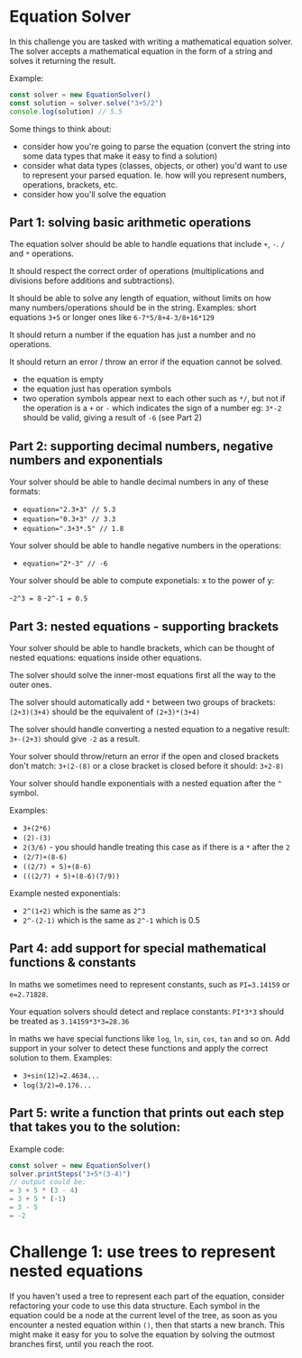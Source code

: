 # Equation Solver

In this challenge you are tasked with writing a mathematical equation solver. The solver accepts a mathematical equation in the form of a string and solves it returning the result. 

Example:

```js
const solver = new EquationSolver()
const solution = solver.solve("3+5/2")
console.log(solution) // 5.5
```

Some things to think about:
- consider how you're going to parse the equation (convert the string into some data types that make it easy to find a solution)
- consider what data types (classes, objects, or other) you'd want to use to represent your parsed equation. Ie. how will you represent numbers, operations, brackets, etc.
- consider how you'll solve the equation

## Part 1: solving basic arithmetic operations

The equation solver should be able to handle equations that include `+`, `-`. `/` and `*` operations.

It should respect the correct order of operations (multiplications and divisions before additions and subtractions).

It should be able to solve any length of equation, without limits on how many numbers/operations should be in the string. Examples: short equations `3+5` or longer ones like `6-7*5/8+4-3/8+16*129`

It should return a number if the equation has just a number and no operations.

It should return an error / throw an error if the equation cannot be solved.

- the equation is empty
- the equation just has operation symbols
- two operation symbols appear next to each other such as `*/`, but not if the operation is a `+` or `-` which indicates the sign of a number eg: `3*-2` should be valid, giving a result of `-6` (see Part 2)

## Part 2: supporting decimal numbers, negative numbers and exponentials

Your solver should be able to handle decimal numbers in any of these formats:

- `equation="2.3+3" // 5.3`
- `equation="0.3+3" // 3.3`
- `equation=".3+3*.5" // 1.8`

Your solver should be able to handle negative numbers in the operations:

- `equation="2*-3" // -6`

Your solver should be able to compute exponetials: x to the power of y:

-`2^3 = 8`
-`2^-1 = 0.5`

## Part 3: nested equations - supporting brackets

Your solver should be able to handle brackets, which can be thought of nested equations: equations inside other equations. 

The solver should solve the inner-most equations first all the way to the outer ones. 

The solver should automatically add `*` between two groups of brackets: `(2+3)(3+4)` should be the equivalent of `(2+3)*(3+4)`

The solver should handle converting a nested equation to a negative result: `3+-(2+3)` should give `-2` as a result.

Your solver should throw/return an error if the open and closed brackets don't match: `3+(2-(8)` or a close bracket is closed before it should: `3+2-8)`

Your solver should handle exponentials with a nested equation after the `^` symbol.

Examples:

- `3+(2*6)` 
- `(2)-(3)`
- `2(3/6)` - you should handle treating this case as if there is a `*` after the `2`
- `(2/7)+(8-6)`
- `((2/7) + 5)+(8-6)`
- `(((2/7) + 5)+(8-6)(7/9))`

Example nested exponentials:
- `2^(1+2)` which is the same as `2^3`
- `2^-(2-1)` which is the same as `2^-1` which is 0.5

## Part 4: add support for special mathematical functions & constants

In maths we sometimes need to represent constants, such as `PI=3.14159` or `e=2.71828`.

Your equation solvers should detect and replace constants: `PI*3*3` should be treated as `3.14159*3*3=28.36`

In maths we have special functions like `log`, `ln`, `sin`, `cos`, `tan` and so on. Add support in your solver to detect these functions and apply the correct solution to them. Examples:

- `3+sin(12)=2.4634...`
- `log(3/2)=0.176...`

## Part 5: write a function that prints out each step that takes you to the solution:

Example code:

```js
const solver = new EquationSolver()
solver.printSteps("3+5*(3-4)")
// output could be:
= 3 + 5 * (3 - 4)
= 3 + 5 * (-1)
= 3 - 5
= -2
```

# Challenge 1: use trees to represent nested equations

If you haven't used a tree to represent each part of the equation, consider refactoring your code to use this data structure. Each symbol in the equation could be a node at the current level of the tree, as soon as you encounter a nested equation within `()`, then that starts a new branch. This might make it easy for you to solve the equation by solving the outmost branches first, until you reach the root.
